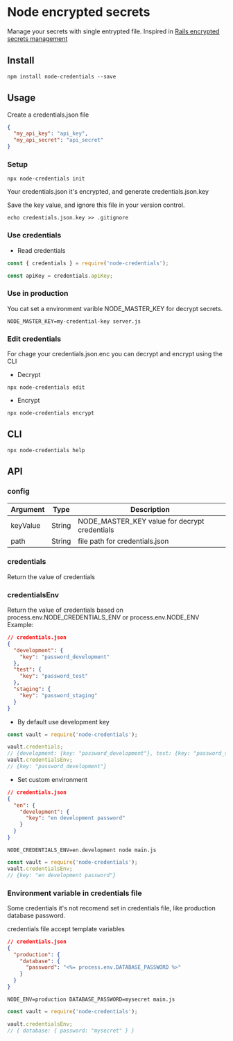 # Node encrypted secrets

Manage your secrets with single entrypted file.
Inspired in [Rails encrypted secrets management](https://rubyinrails.com/2018/02/24/rails-5-1-encrypted-secrets-management-feature/)

## Install

```
npm install node-credentials --save
```

## Usage

Create a credentials.json file

```json
{
  "my_api_key": "api_key",
  "my_api_secret": "api_secret"
}
```

### Setup

```
npx node-credentials init
```

Your credentials.json it's encrypted, and generate credentials.json.key

Save the key value, and ignore this file in your version control.

```
echo credentials.json.key >> .gitignore
```

### Use credentials

- Read credentials

```js
const { credentials } = require('node-credentials');

const apiKey = credentials.apiKey;
```

### Use in production

You cat set a environment varible NODE_MASTER_KEY for decrypt secrets.

```
NODE_MASTER_KEY=my-credential-key server.js
```

### Edit credentials

For chage your credentials.json.enc you can decrypt and encrypt using the CLI

- Decrypt

```
npx node-credentials edit
```

- Encrypt

```
npx node-credentials encrypt
```

## CLI

```
npx node-credentials help
```

## API

### config

| Argument | Type   | Description                                   |
| -------- | ------ | --------------------------------------------- |
| keyValue | String | NODE_MASTER_KEY value for decrypt credentials |
| path     | String | file path for credentials.json                |

### credentials

Return the value of credentials

### credentialsEnv

Return the value of credentials based on process.env.NODE_CREDENTIALS_ENV or process.env.NODE_ENV
Example:

```json
// credentials.json
{
  "development": {
    "key": "password_development"
  },
  "test": {
    "key": "password_test"
  },
  "staging": {
    "key": "password_staging"
  }
}
```

- By default use development key

```js
const vault = require('node-credentials');

vault.credentials;
// {development: {key: "password_development"}, test: {key: "password_test"}}
vault.credentialsEnv;
// {key: "password_development"}
```

- Set custom environment

```json
// credentials.json
{
  "en": {
    "development": {
      "key": "en development password"
    }
  }
}
```

```
NODE_CREDENTIALS_ENV=en.development node main.js
```

```javascript
const vault = require('node-credentials');
vault.credentialsEnv;
// {key: "en development password"}
```

### Environment variable in credentials file

Some credentials it's not recomend set in credentials file, like production database password.

credentials file accept template variables

```json
// credentials.json
{
  "production": {
    "database": {
      "password": "<%= process.env.DATABASE_PASSWORD %>"
    }
  }
}
```

```
NODE_ENV=production DATABASE_PASSWORD=mysecret main.js
```

```javascript
const vault = require('node-credentials');

vault.credentialsEnv;
// { database: { password: "mysecret" } }
```
